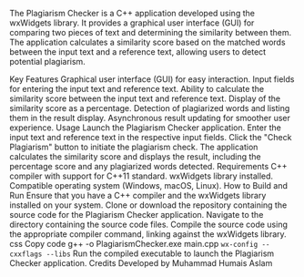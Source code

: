 

The Plagiarism Checker is a C++ application developed using the wxWidgets library. It provides a graphical user interface (GUI) for comparing two pieces of text and determining the similarity between them. The application calculates a similarity score based on the matched words between the input text and a reference text, allowing users to detect potential plagiarism.

Key Features
Graphical user interface (GUI) for easy interaction.
Input fields for entering the input text and reference text.
Ability to calculate the similarity score between the input text and reference text.
Display of the similarity score as a percentage.
Detection of plagiarized words and listing them in the result display.
Asynchronous result updating for smoother user experience.
Usage
Launch the Plagiarism Checker application.
Enter the input text and reference text in the respective input fields.
Click the "Check Plagiarism" button to initiate the plagiarism check.
The application calculates the similarity score and displays the result, including the percentage score and any plagiarized words detected.
Requirements
C++ compiler with support for C++11 standard.
wxWidgets library installed.
Compatible operating system (Windows, macOS, Linux).
How to Build and Run
Ensure that you have a C++ compiler and the wxWidgets library installed on your system.
Clone or download the repository containing the source code for the Plagiarism Checker application.
Navigate to the directory containing the source code files.
Compile the source code using the appropriate compiler command, linking against the wxWidgets library.
css
Copy code
g++ -o PlagiarismChecker.exe main.cpp `wx-config --cxxflags --libs`
Run the compiled executable to launch the Plagiarism Checker application.
Credits
Developed by Muhammad Humais Aslam
